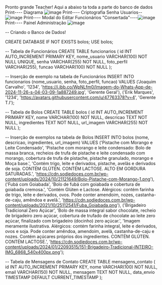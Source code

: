 Pronto grande Teacher! Aqui a abaixo ta toda a parte do banco de dados 
Print---- Diagrama ![image](https://github.com/user-attachments/assets/5ae33fc3-0040-4084-9cc4-73f07d24aebf)
Print---- Criptografia Senha Usuarios-- ![image](https://github.com/user-attachments/assets/45313ddc-5501-44d0-b640-efd050573a1e)
Print---- Modal do Editar Funcionários "Consertada"----![image](https://github.com/user-attachments/assets/917cec37-e9d6-4398-a82f-8b8f11e753e1)
Print---- Painel Administração ![image](https://github.com/user-attachments/assets/7efbfdf8-67f6-439f-a5d5-17cc070406d9)


-- Criando o Banco de Dados!

CREATE DATABASE IF NOT EXISTS bolos;
USE bolos;

-- Tabela de Funcionários
CREATE TABLE funcionarios (
    id INT AUTO_INCREMENT PRIMARY KEY,
    nome_usuario VARCHAR(100) NOT NULL UNIQUE,
    senha VARCHAR(255) NOT NULL,
    foto_perfil VARCHAR(255),
    funcao VARCHAR(100) NOT NULL
);

-- Inserção de exemplo na tabela de Funcionários
INSERT INTO funcionarios (nome_usuario, senha, foto_perfil, funcao) VALUES
('Joaquim Carvalho', '1234', 'https://i.ibb.co/WpNLfm0/Imagem-do-Whats-App-de-2024-11-26-s-04-03-09-1a887249.jpg', 'Gerente Geral'),
('Erik Marques', '1234', 'https://avatars.githubusercontent.com/u/47763378?v=4', 'Gerente T.I');

-- Tabela de Bolos
CREATE TABLE bolos (
    id INT AUTO_INCREMENT PRIMARY KEY,
    nome VARCHAR(100) NOT NULL,
    descricao TEXT NOT NULL,
    ingredientes TEXT NOT NULL,
    url_imagem VARCHAR(255) NOT NULL
);

-- Inserção de exemplos na tabela de Bolos
INSERT INTO bolos (nome, descricao, ingredientes, url_imagem) VALUES
('Pistache com Morango e Leite Condensado', 'Pistache com morango e leite condensado: Bolo de massa branca, recheios de trufa de pistache e leite condensado com morango, cobertura de trufa de pistache, pistache granulado, morango e Moça base.', 'Contém trigo, leite e derivados, pistache, avelãs e derivados de soja. CONTÉM GLÚTEN. CONTÉM LACTOSE. ALTO EM GORDURA SATURADAS.', 'https://cdn.sodiedoces.com.br/wp-content/uploads/2024/10/21121649/Bolo-Pistache-com-Morango-1.png'),
('Fubá com Goiabada', 'Bolo de fubá com goiabada e cobertura de goiabada cremosa.', 'Contém Glúten e Lactose. Alérgicos: contém farinha de trigo, leite e derivados, ovos. Pode conter amendoim, nozes, castanha-de-caju, amêndoa e avelã.', 'https://cdn.sodiedoces.com.br/wp-content/uploads/2021/10/25112541/Fuba_Goiabada.png'),
('Brigadeiro Tradicional Zero Açúcar', 'Bolo de massa integral sabor chocolate, recheio de brigadeiro zero açúcar, cobertura de trufado de chocolate ao leite zero açúcar, finalizado com brigadeiro (docinho) zero açúcar.', 'Imagem meramente ilustrativa. Alérgicos: contém farinha integral, leite e derivados, ovos e soja. Pode conter amêndoa, amendoim, avelã, castanha-de-caju e nozes. Contém açúcares próprios dos ingredientes. CONTÉM GLÚTEN. CONTÉM LACTOSE.', 'https://cdn.sodiedoces.com.br/wp-content/uploads/2024/01/22093515/151-Brigadeiro-Tradicional-INTEIRO-IMG_6868_540x400px.png');

-- Tabela de Mensagens de Contato
CREATE TABLE mensagens_contato (
    id INT AUTO_INCREMENT PRIMARY KEY,
    nome VARCHAR(100) NOT NULL,
    email VARCHAR(150) NOT NULL,
    mensagem TEXT NOT NULL,
    data_envio TIMESTAMP DEFAULT CURRENT_TIMESTAMP
);
